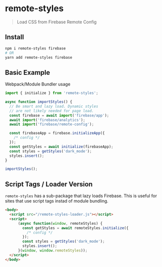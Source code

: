 # remote-styles

> Load CSS from Firebase Remote Config

## Install
```bash
npm i remote-styles firebase
# OR
yarn add remote-styles firebase
```

## Basic Example

Webpack/Module Bundler usage

```ts
import { initialize } from 'remote-styles';

async function importStyles() {
  // Be smart and lazy load. Dynamic styles
  // are not likely needed for page load.
  const firebase = await import('firebase/app');
  await import('firebase/analytics');
  await import('firebase/remote-config');

  const firebaseApp = firebase.initializeApp({ 
    /* config */ 
  });
  const getStyles = await initialize(firebaseApp);
  const styles = getStyles('dark_mode');
  styles.insert();
}

importStyles();
```

## Script Tags / Loader Version

`remote-styles` has a sub-package that lazy loads Firebase. This is useful for sites that use script tags instad of module bundling.


```html
<body>
  <script src="/remote-styles-loader.js"></script>
  <script>
      (async function(window, remoteStyles) {
        const getStyles = await remoteStyles.initialize({
          /* config */
        });
        const styles = getStyles('dark_mode');
        styles.insert();
      }(window, window.remoteStyles));
  </script>
</body>
```
